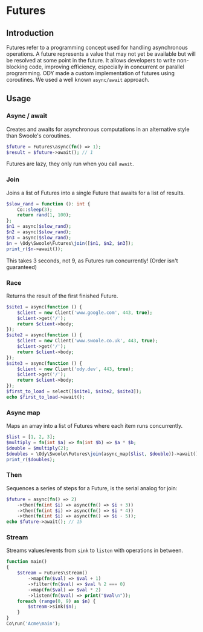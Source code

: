 # Futures

## Introduction

Futures refer to a programming concept used for handling asynchronous operations. A future represents
a value that may not yet be available but will be resolved at some point in the future. It allows developers to write
non-blocking code, improving efficiency, especially in concurrent or parallel programming.
ODY made a custom implementation of futures using coroutines. We used a well known `async/await` approach.

## Usage

### Async / await

Creates and awaits for asynchronous computations in an alternative style than Swoole's coroutines.

```php
$future = Futures\async(fn() => 1);
$result = $future->await(); // 1
```

Futures are lazy, they only run when you call `await`.

### Join

Joins a list of Futures into a single Future that awaits for a list of results.

```php
$slow_rand = function (): int {
    Co::sleep(3);
    return rand(1, 100);
};
$n1 = async($slow_rand);
$n2 = async($slow_rand);
$n3 = async($slow_rand);
$n = \Ody\Swoole\Futures\join([$n1, $n2, $n3]);
print_r($n->await());
```

This takes 3 seconds, not 9, as Futures run concurrently! (Order isn't guaranteed)

### Race

Returns the result of the first finished Future.

```php
$site1 = async(function () {
    $client = new Client('www.google.com', 443, true);
    $client->get('/');
    return $client->body;
});
$site2 = async(function () {
    $client = new Client('www.swoole.co.uk', 443, true);
    $client->get('/');
    return $client->body;
});
$site3 = async(function () {
    $client = new Client('ody.dev', 443, true);
    $client->get('/');
    return $client->body;
});
$first_to_load = select([$site1, $site2, $site3]);
echo $first_to_load->await();
```

### Async map

Maps an array into a list of Futures where each item runs concurrently.

```php
$list = [1, 2, 3];
$multiply = fn(int $a) => fn(int $b) => $a * $b;
$double = $multiply(2);
$doubles = \Ody\Swoole\Futures\join(async_map($list, $double))->await();
print_r($doubles);
```

### Then

Sequences a series of steps for a Future, is the serial analog for join:

```php
$future = async(fn() => 2)
    ->then(fn(int $i) => async(fn() => $i + 3))
    ->then(fn(int $i) => async(fn() => $i * 4))
    ->then(fn(int $i) => async(fn() => $i - 5));
echo $future->await(); // 15
```

### Stream

Streams values/events from `sink` to `listen` with operations in between.

```php
function main()
{
    $stream = Futures\stream()
        ->map(fn($val) => $val + 1)
        ->filter(fn($val) => $val % 2 === 0)
        ->map(fn($val) => $val * 2)
        ->listen(fn($val) => print("$val\n"));
    foreach (range(0, 9) as $n) {
        $stream->sink($n);
    }
}
Co\run('Acme\main');
```